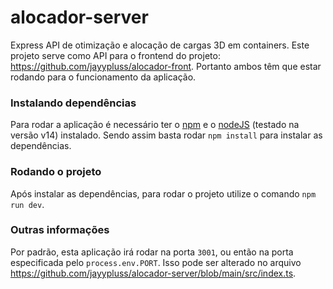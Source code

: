 # alocador-server
Express API de otimização e alocação de cargas 3D em containers. 
Este projeto serve como API para o frontend do projeto: https://github.com/jayypluss/alocador-front.
Portanto ambos têm que estar rodando para o funcionamento da aplicação.

### Instalando dependências
Para rodar a aplicação é necessário ter o [npm](https://www.npmjs.com/) e o [nodeJS](https://nodejs.org/en/) (testado na versão v14) instalado.
Sendo assim basta rodar
`npm install`
para instalar as dependências.


### Rodando o projeto

Após instalar as dependências, para rodar o projeto utilize o comando
`npm run dev`.

### Outras informações

Por padrão, esta aplicação irá rodar na porta `3001`, ou então na porta especificada pelo `process.env.PORT`. Isso pode ser alterado no arquivo https://github.com/jayypluss/alocador-server/blob/main/src/index.ts.
